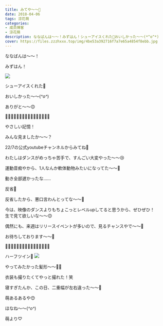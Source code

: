 ```yaml
---
title: みてや〜〜👀
date: 2018-04-06
tags: 涼花萌
categories: 
- 成员博客
- 涼花萌
description: ななばんは〜〜！みずはん！シューアイスくれた💓おいしかった〜〜(*^o^*)ありがと〜〜😊🌸🌸🌸🌸🌸🌸🌸🌸🌸🌸🌸🌸🌸🌸🌸🌸やさ...
cover: https://files.zzzhxxx.top/img/4be53a392716f7a7e65a4854f8ebb.jpg 
---
```









ななばんは〜〜！







みずはん！

![](https://files.zzzhxxx.top/img/4be53a392716f7a7e65a4854f8ebb.jpg)






シューアイスくれた💓



おいしかった〜〜(*^o^*)





ありがと〜〜😊









🌸🌸🌸🌸🌸🌸🌸🌸🌸🌸🌸🌸🌸🌸🌸🌸



やさしい記憶！




みんな見ましたか〜〜？








22/7の公式youtubeチャンネルからみてね💓








わたしはダンスがめっちゃ苦手で、すんごい大変やった〜〜😢




運動音痴やから、1人なんか軟体動物みたいになってた〜〜🙈






動き全部遅かったな……



反省💓







反省したから、悪口言わんとってな〜〜🙈











今は、映像のダンスよりもちょこっとレベルupしてると思うから、ぜひぜひ！生で見て欲しいな〜〜😊






偶然にも、来週はリリースイベントが多いので、見るチャンスやで〜〜🤗






お待ちしております〜〜💓




🌸🌸🌸🌸🌸🌸🌸🌸🌸🌸🌸🌸🌸🌸🌸🌸











ハーフツイン💓
![](https://files.zzzhxxx.top/img/4be53a392716f7a7e65a4854f8ebb-01.jpg)






やってみたかった髪形〜〜💓💓




衣装も撮りたくてやっと撮れた！笑











寝すぎたんか、この日、二重幅が左右違った〜〜👀




萌あるあるや😊






ほなね〜〜(*^o^*)



萌より♡


